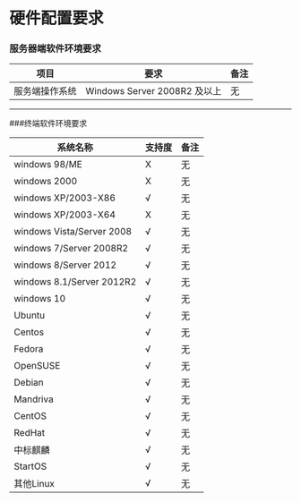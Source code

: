 # 硬件配置要求




### 服务器端软件环境要求




| 项目 | 要求 | 备注 |
| -- | -- | -- |
| 服务端操作系统 | Windows Server 2008R2 及以上 | 无 |


---
###终端软件环境要求


| 系统名称 | 支持度 | 备注 |
| -- | -- | -- |
| windows 98/ME  | X | 无 |
| windows 2000  | X | 无 |
| windows XP/2003-X86  | √ | 无 |
| windows XP/2003-X64  | X | 无 |
| windows Vista/Server 2008  | √ | 无 |
| windows 7/Server 2008R2  | √ | 无 |
| windows 8/Server 2012  | √ | 无 |
| windows 8.1/Server 2012R2  | √ | 无 |
| windows 10  | √ | 无 |
| Ubuntu   | √ | 无 |
| Centos  | √ | 无 |
| Fedora  | √ | 无 |
| OpenSUSE  | √ | 无 |
| Debian  | √ | 无 |
| Mandriva  | √ | 无 |
| CentOS  | √ | 无 |
| RedHat  | √ | 无 |
| 中标麒麟  | √ | 无 |
| StartOS  | √ | 无 |
| 其他Linux  | √ | 无 |




